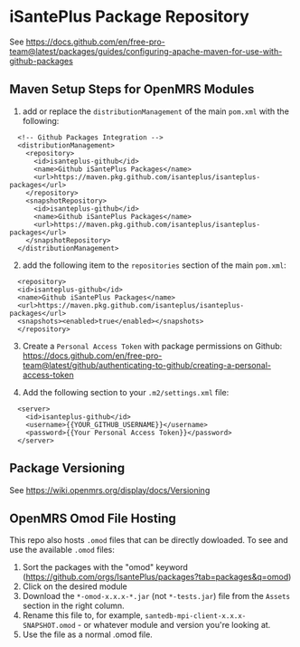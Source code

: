 # iSantePlus Package Repository

See https://docs.github.com/en/free-pro-team@latest/packages/guides/configuring-apache-maven-for-use-with-github-packages

## Maven Setup Steps for OpenMRS Modules

1. add or replace the `distributionManagement` of the main `pom.xml` with the following:
  ```
    <!-- Github Packages Integration -->
    <distributionManagement>
      <repository>
        <id>isanteplus-github</id>
        <name>Github iSantePlus Packages</name>
        <url>https://maven.pkg.github.com/isanteplus/isanteplus-packages</url>
      </repository>
      <snapshotRepository>
        <id>isanteplus-github</id>
        <name>Github iSantePlus Packages</name>
        <url>https://maven.pkg.github.com/isanteplus/isanteplus-packages</url>
      </snapshotRepository>
    </distributionManagement>
  ```
2. add the following item to the `repositories` section of the main `pom.xml`:
  ```
    <repository>
	<id>isanteplus-github</id>
	<name>Github iSantePlus Packages</name>
	<url>https://maven.pkg.github.com/isanteplus/isanteplus-packages</url>
	<snapshots><enabled>true</enabled></snapshots>
    </repository>
  ```
  
3. Create a `Personal Access Token` with package permissions on Github: 
   https://docs.github.com/en/free-pro-team@latest/github/authenticating-to-github/creating-a-personal-access-token

4. Add the following section to your `.m2/settings.xml` file: 
  ```
    <server>
      <id>isanteplus-github</id>
      <username>{{YOUR_GITHUB_USERNAME}}</username>
      <password>{{Your Personal Access Token}}</password>
    </server>
  ```
  
## Package Versioning
See https://wiki.openmrs.org/display/docs/Versioning

## OpenMRS Omod File Hosting
This repo also hosts `.omod` files that can be directly dowloaded. To see and use the available `.omod` files:
1. Sort the packages with the "omod" keyword (https://github.com/orgs/IsantePlus/packages?tab=packages&q=omod)
2. Click on the desired module
3. Download the `*-omod-x.x.x-*.jar` (not `*-tests.jar`) file from the `Assets` section in the right column.
4. Rename this file to, for example, `santedb-mpi-client-x.x.x-SNAPSHOT.omod` - or whatever module and version you're looking at.
5. Use the file as a normal .omod file. 
